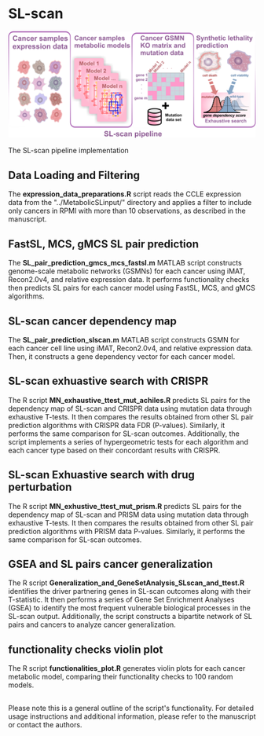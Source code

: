 # SL-scan

<p align="center">
 <img src="graphical abstract_v3.jpg">
</p>

The SL-scan pipeline implementation
## Data Loading and Filtering

The **expression_data_preparations.R** script reads the CCLE expression data from the "../MetabolicSLinput/" directory and applies a filter to include only cancers in RPMI with more than 10 observations, as described in the manuscript.

## FastSL, MCS, gMCS SL pair prediction

The **SL_pair_prediction_gmcs_mcs_fastsl.m** MATLAB script constructs genome-scale metabolic networks (GSMNs) for each cancer using iMAT, Recon2.0v4, and relative expression data. It performs functionality checks then predicts SL pairs for each cancer model using FastSL, MCS, and gMCS algorithms.

## SL-scan cancer dependency map

The **SL_pair_prediction_slscan.m** MATLAB script constructs GSMN for each cancer cell line using iMAT, Recon2.0v4, and relative expression data. Then, it constructs a gene dependency vector for each cancer model.

## SL-scan exhuastive search with CRISPR

The R script **MN_exhaustive_ttest_mut_achiles.R** predicts SL pairs for the dependency map of SL-scan and CRISPR data using mutation data through exhaustive T-tests. It then compares the results obtained from other SL pair prediction algorithms with CRISPR data FDR (P-values). Similarly, it performs the same comparison for SL-scan outcomes. Additionally, the script implements a series of hypergeometric tests for each algorithm and each cancer type based on their concordant results with CRISPR.

## SL-scan Exhuastive search with drug perturbation

The R script **MN_exhustive_ttest_mut_prism.R** predicts SL pairs for the dependency map of SL-scan and PRISM data using mutation data through exhaustive T-tests. It then compares the results obtained from other SL pair prediction algorithms with PRISM data P-values. Similarly, it performs the same comparison for SL-scan outcomes.

## GSEA and SL pairs cancer generalization

The R script **Generalization_and_GeneSetAnalysis_SLscan_and_ttest.R** identifies the driver partnering genes in SL-scan outcomes along with their T-statistic. It then performs a series of Gene Set Enrichment Analyses (GSEA) to identify the most frequent vulnerable biological processes in the SL-scan output. Additionally, the script constructs a bipartite network of SL pairs and cancers to analyze cancer generalization.

## functionality checks violin plot 

The R script **functionalities_plot.R** generates violin plots for each cancer metabolic model, comparing their functionality checks to 100 random models.

##
Please note this is a general outline of the script's functionality. For detailed usage instructions and additional information, please refer to the manuscript or contact the authors.




